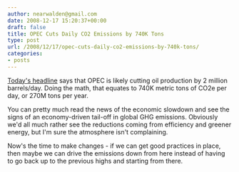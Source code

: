 ```yaml
---
author: nearwalden@gmail.com
date: 2008-12-17 15:20:37+00:00
draft: false
title: OPEC Cuts Daily CO2 Emissions by 740K Tons
type: post
url: /2008/12/17/opec-cuts-daily-co2-emissions-by-740k-tons/
categories:
- posts
---
```


[Today's headline](http://biz.yahoo.com/ap/081217/af_opec_meeting.html) says that OPEC is likely cutting oil production by 2 million barrels/day.  Doing the math, that equates to 740K metric tons of CO2e per day, or 270M tons per year.  





You can pretty much read the news of the economic slowdown and see the signs of an economy-driven tail-off in global GHG emissions.  Obviously we'd all much rather see the reductions coming from efficiency and greener energy, but I'm sure the atmosphere isn't complaining.  





Now's the time to make changes - if we can get good practices in place, then maybe we can drive the emissions down from here instead of having to go back up to the previous highs and starting from there.



